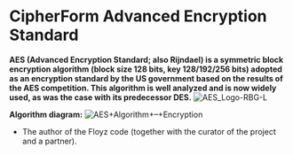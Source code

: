 # CipherForm Advanced Encryption Standard
**AES (Advanced Encryption Standard; also Rijndael) is a symmetric block encryption algorithm (block size 128 bits, key 128/192/256 bits) adopted as an encryption standard by the US government based on the results of the AES competition. This algorithm is well analyzed and is now widely used, as was the case with its predecessor DES.**
![AES_Logo-RBG-L](https://user-images.githubusercontent.com/107361187/226127642-6bc25a20-ddd4-41b7-ab93-6c116de73ef1.png)

**Algorithm diagram:**
![AES+Algorithm+–+Encryption](https://user-images.githubusercontent.com/107361187/228940766-3bb2a41a-864c-43c8-ad97-dc3b3115e33e.jpg)

+ The author of the Floyz code (together with the curator of the project and a partner).
